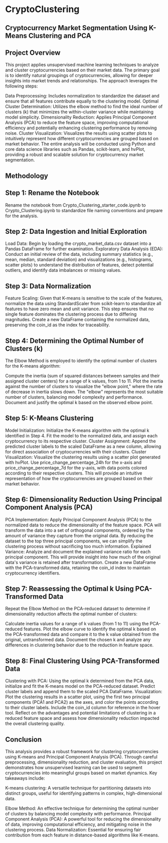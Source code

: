 # CryptoClustering
## Cryptocurrency Market Segmentation Using K-Means Clustering and PCA

## Project Overview

This project applies unsupervised machine learning techniques to analyze and cluster cryptocurrencies based on their market data. The primary goal is to identify natural groupings of cryptocurrencies, allowing for deeper insights into market trends and relationships. The approach leverages the following steps:

Data Preprocessing: Includes normalization to standardize the dataset and ensure that all features contribute equally to the clustering model.
Optimal Cluster Determination: Utilizes the elbow method to find the ideal number of clusters (k) that minimizes the within-cluster variance while maintaining model simplicity.
Dimensionality Reduction: Applies Principal Component Analysis (PCA) to reduce the feature space, improving computational efficiency and potentially enhancing clustering performance by removing noise.
Cluster Visualization: Visualizes the results using scatter plots to intuitively represent how different cryptocurrencies are grouped based on market behavior.
The entire analysis will be conducted using Python and core data science libraries such as Pandas, scikit-learn, and hvPlot, providing a robust and scalable solution for cryptocurrency market segmentation.

## Methodology

## Step 1: Rename the Notebook
Rename the notebook from Crypto_Clustering_starter_code.ipynb to Crypto_Clustering.ipynb to standardize file naming conventions and prepare for the analysis.

## Step 2: Data Ingestion and Initial Exploration
Load Data: Begin by loading the crypto_market_data.csv dataset into a Pandas DataFrame for further examination.
Exploratory Data Analysis (EDA): Conduct an initial review of the data, including summary statistics (e.g., mean, median, standard deviation) and visualizations (e.g., histograms, scatter plots) to understand the distribution of features, detect potential outliers, and identify data imbalances or missing values.

## Step 3: Data Normalization
Feature Scaling: Given that K-means is sensitive to the scale of the features, normalize the data using StandardScaler from scikit-learn to standardize all features to have zero mean and unit variance. This step ensures that no single feature dominates the clustering process due to differing magnitudes.
Create a new DataFrame containing the normalized data, preserving the coin_id as the index for traceability.

## Step 4: Determining the Optimal Number of Clusters (k)
The Elbow Method is employed to identify the optimal number of clusters for the K-means algorithm:

Compute the inertia (sum of squared distances between samples and their assigned cluster centers) for a range of k values, from 1 to 11.
Plot the inertia against the number of clusters to visualize the "elbow point," where the rate of decrease in inertia slows down. The "elbow" represents the most suitable number of clusters, balancing model complexity and performance.
Document and justify the optimal k based on the observed elbow point.

## Step 5: K-Means Clustering
Model Initialization: Initialize the K-means algorithm with the optimal k identified in Step 4. Fit the model to the normalized data, and assign each cryptocurrency to its respective cluster.
Cluster Assignment: Append the predicted cluster labels to the scaled DataFrame as a new column, allowing for direct association of cryptocurrencies with their clusters.
Cluster Visualization: Visualize the clustering results using a scatter plot generated with hvPlot. Use price_change_percentage_24h for the x-axis and price_change_percentage_7d for the y-axis, with data points colored according to their respective clusters. This will provide an intuitive representation of how the cryptocurrencies are grouped based on their market behavior.

## Step 6: Dimensionality Reduction Using Principal Component Analysis (PCA)
PCA Implementation: Apply Principal Component Analysis (PCA) to the normalized data to reduce the dimensionality of the feature space. PCA will transform the data into a set of orthogonal components, ordered by the amount of variance they capture from the original data. By reducing the dataset to the top three principal components, we can simplify the clustering process without sacrificing too much information.
Explained Variance: Analyze and document the explained variance ratio for each principal component. This will provide insight into how much of the original data's variance is retained after transformation.
Create a new DataFrame with the PCA-transformed data, retaining the coin_id index to maintain cryptocurrency identifiers.

## Step 7: Reassessing the Optimal k Using PCA-Transformed Data
Repeat the Elbow Method on the PCA-reduced dataset to determine if dimensionality reduction affects the optimal number of clusters:

Calculate inertia values for a range of k values (from 1 to 11) using the PCA-reduced features.
Plot the elbow curve to identify the optimal k based on the PCA-transformed data and compare it to the k value obtained from the original, untransformed data.
Document the chosen k and analyze any differences in clustering behavior due to the reduction in feature space.

## Step 8: Final Clustering Using PCA-Transformed Data
Clustering with PCA: Using the optimal k determined from the PCA data, initialize and fit the K-means model on the PCA-reduced dataset.
Predict cluster labels and append them to the scaled PCA DataFrame.
Visualization: Plot the clustering results in a scatter plot, using the first two principal components (PCA1 and PCA2) as the axes, and color the points according to their cluster labels. Include the coin_id column for reference in the hover tool.
Reflect on the advantages and potential limitations of clustering in a reduced feature space and assess how dimensionality reduction impacted the overall clustering quality.

## Conclusion
This analysis provides a robust framework for clustering cryptocurrencies using K-means and Principal Component Analysis (PCA). Through careful preprocessing, dimensionality reduction, and cluster evaluation, this project demonstrates how unsupervised learning can be used to segment cryptocurrencies into meaningful groups based on market dynamics. Key takeaways include:

K-means clustering: A versatile technique for partitioning datasets into distinct groups, useful for identifying patterns in complex, high-dimensional data.

Elbow Method: An effective technique for determining the optimal number of clusters by balancing model complexity with performance.
Principal Component Analysis (PCA): A powerful tool for reducing the dimensionality of data, improving computational efficiency, and mitigating noise in the clustering process.
Data Normalization: Essential for ensuring fair contribution from each feature in distance-based algorithms like K-means.
